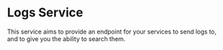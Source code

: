 # Logs Service

This service aims to provide an endpoint for your services to send logs to, and to give you the ability to search them.
